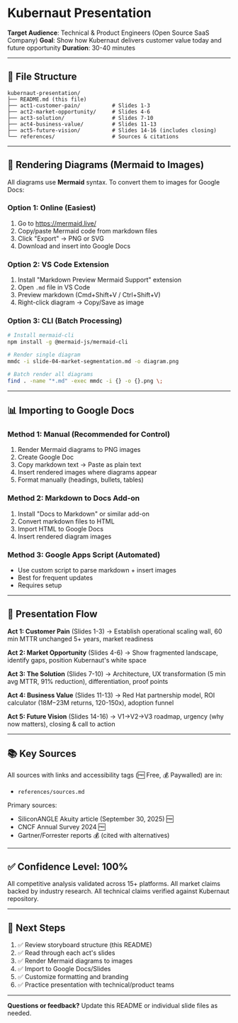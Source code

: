 # Kubernaut Presentation

**Target Audience**: Technical & Product Engineers (Open Source SaaS Company)
**Goal**: Show how Kubernaut delivers customer value today and future opportunity
**Duration**: 30-40 minutes

---

## 📁 File Structure

```
kubernaut-presentation/
├── README.md (this file)
├── act1-customer-pain/          # Slides 1-3
├── act2-market-opportunity/     # Slides 4-6
├── act3-solution/               # Slides 7-10
├── act4-business-value/         # Slides 11-13
├── act5-future-vision/          # Slides 14-16 (includes closing)
└── references/                  # Sources & citations
```

---

## 🎨 Rendering Diagrams (Mermaid to Images)

All diagrams use **Mermaid** syntax. To convert them to images for Google Docs:

### **Option 1: Online (Easiest)**
1. Go to https://mermaid.live/
2. Copy/paste Mermaid code from markdown files
3. Click "Export" → PNG or SVG
4. Download and insert into Google Docs

### **Option 2: VS Code Extension**
1. Install "Markdown Preview Mermaid Support" extension
2. Open `.md` file in VS Code
3. Preview markdown (Cmd+Shift+V / Ctrl+Shift+V)
4. Right-click diagram → Copy/Save as image

### **Option 3: CLI (Batch Processing)**
```bash
# Install mermaid-cli
npm install -g @mermaid-js/mermaid-cli

# Render single diagram
mmdc -i slide-04-market-segmentation.md -o diagram.png

# Batch render all diagrams
find . -name "*.md" -exec mmdc -i {} -o {}.png \;
```

---

## 📊 Importing to Google Docs

### **Method 1: Manual (Recommended for Control)**
1. Render Mermaid diagrams to PNG images
2. Create Google Doc
3. Copy markdown text → Paste as plain text
4. Insert rendered images where diagrams appear
5. Format manually (headings, bullets, tables)

### **Method 2: Markdown to Docs Add-on**
1. Install "Docs to Markdown" or similar add-on
2. Convert markdown files to HTML
3. Import HTML to Google Docs
4. Insert rendered diagram images

### **Method 3: Google Apps Script (Automated)**
- Use custom script to parse markdown + insert images
- Best for frequent updates
- Requires setup

---

## 🎯 Presentation Flow

**Act 1: Customer Pain** (Slides 1-3)
→ Establish operational scaling wall, 60 min MTTR unchanged 5+ years, market readiness

**Act 2: Market Opportunity** (Slides 4-6)
→ Show fragmented landscape, identify gaps, position Kubernaut's white space

**Act 3: The Solution** (Slides 7-10)
→ Architecture, UX transformation (5 min avg MTTR, 91% reduction), differentiation, proof points

**Act 4: Business Value** (Slides 11-13)
→ Red Hat partnership model, ROI calculator ($18M-$23M returns, 120-150x), adoption funnel

**Act 5: Future Vision** (Slides 14-16)
→ V1→V2→V3 roadmap, urgency (why now matters), closing & call to action

---

## 📚 Key Sources

All sources with links and accessibility tags (🆓 Free, 💰 Paywalled) are in:
- `references/sources.md`

Primary sources:
- SiliconANGLE Akuity article (September 30, 2025) 🆓
- CNCF Annual Survey 2024 🆓
- Gartner/Forrester reports 💰 (cited with alternatives)

---

## ✅ Confidence Level: 100%

All competitive analysis validated across 15+ platforms.
All market claims backed by industry research.
All technical claims verified against Kubernaut repository.

---

## 🚀 Next Steps

1. ✅ Review storyboard structure (this README)
2. ✅ Read through each act's slides
3. ✅ Render Mermaid diagrams to images
4. ✅ Import to Google Docs/Slides
5. ✅ Customize formatting and branding
6. ✅ Practice presentation with technical/product teams

---

**Questions or feedback?** Update this README or individual slide files as needed.

